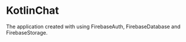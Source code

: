 # KotlinChat
The application created with using FirebaseAuth, FirebaseDatabase and FirebaseStorage. 
